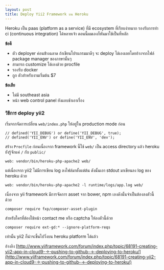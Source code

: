 ```yaml
---
layout: post
title: Deploy Yii2 Framework บน Heroku
---
```


Heroku เป็น paas (platform as a service) ที่มี ecosystem ที่เรียบง่ายมาก รองรับการทำ ci (continuous integration) ได้หลายเจ้า ตอนนี้ผมเองก็หันมาใช้เป็นที่หลัก

**ข้อดี**

- ตัว deployer ค่อนข้่างฉลาด ถ้าเขียนโปรแกรมมาดีๆ จะ deploy ได้เองเลยโดยอ้างจากไฟล์ package manager ของภาษานั้นๆ
- สามารถ customize ได้เองด้วย procfile
- รองรับ docker
- ถูก ตัวสำหรับงานเริ่มต้น $7

**ข้อเสีย**

- ไม่มี southeast asia
- หน้า web control panel ยังแอบช้าเอาเรื่อง

### วิธีการ deploy yii2

เริ่มจากจัดการเปลี่ยน `web/index.php` ให้อยู่ใน production mode ก่อน

```
// defined('YII_DEBUG') or define('YII_DEBUG', true);
// defined('YII_ENV') or define('YII_ENV', 'dev');
```

สร้าง `Procfile` ก่อนเนื่องจาก framework นี้ใช้ `web/` เป็น access directory แล้ว heroku ยังรู้จักแค่ `/` กับ `public/`

```
web: vendor/bin/heroku-php-apache2 web/
```

แต่เนื่องจาก yii2 ไม่มีการเขียน log ลงไฟล์มาตั้งแต่ต้น ดังนั้นเอา stdout มาเขียนลง log ของ heroku ด้วย

```
web: vendor/bin/heroku-php-apache2 -l runtime/logs/app.log web/
```

เนื่องจาก yii framework มีการจัดการ asset จาก bower, npm เองดังนั้นจำเป็นต้องลงตัวนี้ด้วย

```
composer require fxp/composer-asset-plugin
```

สำหรับใครที่ต้องใช้หน้า contact me หรือ captcha ให้ลงตัวนี้ด้วย

```
composer require ext-gd:* --ignore-platform-reqs
```

เท่านั้น yii2 ก็น่าจะขึ้นไปวิ่งบน heroku platform ได้แล้ว


อ้างอิง [http://www.yiiframework.com/forum/index.php/topic/68191-creating-yii2-app-in-cloud9-→-pushing-to-github-→-deploying-to-heroku/](http://www.yiiframework.com/forum/index.php/topic/68191-creating-yii2-app-in-cloud9-→-pushing-to-github-→-deploying-to-heroku/)

